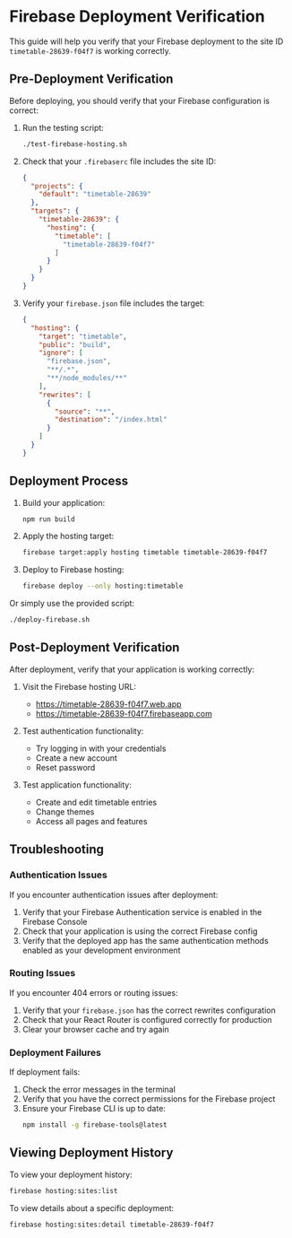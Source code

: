 # Firebase Deployment Verification

This guide will help you verify that your Firebase deployment to the site ID `timetable-28639-f04f7` is working correctly.

## Pre-Deployment Verification

Before deploying, you should verify that your Firebase configuration is correct:

1. Run the testing script:
   ```bash
   ./test-firebase-hosting.sh
   ```

2. Check that your `.firebaserc` file includes the site ID:
   ```json
   {
     "projects": {
       "default": "timetable-28639"
     },
     "targets": {
       "timetable-28639": {
         "hosting": {
           "timetable": [
             "timetable-28639-f04f7"
           ]
         }
       }
     }
   }
   ```

3. Verify your `firebase.json` file includes the target:
   ```json
   {
     "hosting": {
       "target": "timetable",
       "public": "build",
       "ignore": [
         "firebase.json",
         "**/.*",
         "**/node_modules/**"
       ],
       "rewrites": [
         {
           "source": "**",
           "destination": "/index.html"
         }
       ]
     }
   }
   ```

## Deployment Process

1. Build your application:
   ```bash
   npm run build
   ```

2. Apply the hosting target:
   ```bash
   firebase target:apply hosting timetable timetable-28639-f04f7
   ```

3. Deploy to Firebase hosting:
   ```bash
   firebase deploy --only hosting:timetable
   ```

Or simply use the provided script:
```bash
./deploy-firebase.sh
```

## Post-Deployment Verification

After deployment, verify that your application is working correctly:

1. Visit the Firebase hosting URL:
   - https://timetable-28639-f04f7.web.app
   - https://timetable-28639-f04f7.firebaseapp.com

2. Test authentication functionality:
   - Try logging in with your credentials
   - Create a new account
   - Reset password

3. Test application functionality:
   - Create and edit timetable entries
   - Change themes
   - Access all pages and features

## Troubleshooting

### Authentication Issues

If you encounter authentication issues after deployment:

1. Verify that your Firebase Authentication service is enabled in the Firebase Console
2. Check that your application is using the correct Firebase config
3. Verify that the deployed app has the same authentication methods enabled as your development environment

### Routing Issues

If you encounter 404 errors or routing issues:

1. Verify that your `firebase.json` has the correct rewrites configuration
2. Check that your React Router is configured correctly for production
3. Clear your browser cache and try again

### Deployment Failures

If deployment fails:

1. Check the error messages in the terminal
2. Verify that you have the correct permissions for the Firebase project
3. Ensure your Firebase CLI is up to date:
   ```bash
   npm install -g firebase-tools@latest
   ```

## Viewing Deployment History

To view your deployment history:

```bash
firebase hosting:sites:list
```

To view details about a specific deployment:

```bash
firebase hosting:sites:detail timetable-28639-f04f7
```
